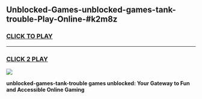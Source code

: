 
## Unblocked-Games-unblocked-games-tank-trouble-Play-Online-#k2m8z
<h3>
<a href="https://premium.freeplayer.one?title=unblocked-games-tank-trouble&ref=24F">CLICK TO PLAY</a></h3>
<hr>

<h3>
<a href="https://premium.freeplayer.one?title=unblocked-games-tank-trouble&ref=24F">CLICK 2 PLAY</a>
  
</h3>

<a href="https://premium.freeplayer.one?title=unblocked-games-tank-trouble&ref=24F/"><img src="https://clearcache.store/games.png"></a>


**unblocked-games-tank-trouble games unblocked: Your Gateway to Fun and Accessible Online Gaming**
